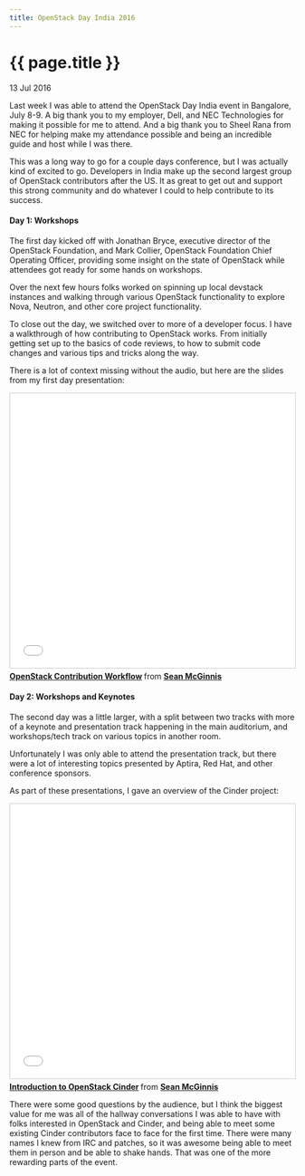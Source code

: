 ```yaml
---
title: OpenStack Day India 2016
---
```


{{ page.title }}
================

<p class="meta">13 Jul 2016</p>

Last week I was able to attend the OpenStack Day India event in Bangalore,
July 8-9. A big thank you to my employer, Dell, and NEC Technologies for making
it possible for me to attend. And a big thank you to Sheel Rana from NEC for
helping make my attendance possible and being an incredible guide and host
while I was there.

This was a long way to go for a couple days conference, but I was actually kind
of excited to go. Developers in India make up the second largest group of
OpenStack contributors after the US. It as great to get out and support this
strong community and do whatever I could to help contribute to its success.

#### Day 1: Workshops
The first day kicked off with Jonathan Bryce, executive director of the
OpenStack Foundation, and Mark Collier, OpenStack Foundation Chief Operating
Officer, providing some insight on the state of OpenStack while attendees got
ready for some hands on workshops.

Over the next few hours folks worked on spinning up local devstack instances
and walking through various OpenStack functionality to explore Nova, Neutron,
and other core project functionality.

To close out the day, we switched over to more of a developer focus. I have a
walkthrough of how contributing to OpenStack works. From initially getting set
up to the basics of code reviews, to how to submit code changes and various
tips and tricks along the way.

There is a lot of context missing without the audio, but here are the slides
from my first day presentation:

<iframe src="//www.slideshare.net/slideshow/embed_code/key/7kl0WGdoe2xuqs" width="595" height="485" frameborder="0" marginwidth="0" marginheight="0" scrolling="no" style="border:1px solid #CCC; border-width:1px; margin-bottom:5px; max-width: 100%;" allowfullscreen> </iframe> <div style="margin-bottom:5px"> <strong> <a href="//www.slideshare.net/stmcginnis/openstack-contribution-workflow" title="OpenStack Contribution Workflow" target="_blank">OpenStack Contribution Workflow</a> </strong> from <strong><a href="https://www.slideshare.net/stmcginnis" target="_blank">Sean McGinnis</a></strong> </div>

#### Day 2: Workshops and Keynotes
The second day was a little larger, with a split between two tracks with more
of a keynote and presentation track happening in the main auditorium, and
workshops/tech track on various topics in another room.

Unfortunately I was only able to attend the presentation track, but there were
a lot of interesting topics presented by Aptira, Red Hat, and other conference
sponsors.

As part of these presentations, I gave an overview of the Cinder project:

<iframe src="//www.slideshare.net/slideshow/embed_code/key/2oKOXhTVg5kmfc" width="595" height="485" frameborder="0" marginwidth="0" marginheight="0" scrolling="no" style="border:1px solid #CCC; border-width:1px; margin-bottom:5px; max-width: 100%;" allowfullscreen> </iframe> <div style="margin-bottom:5px"> <strong> <a href="//www.slideshare.net/stmcginnis/introduction-to-openstack-cinder" title="Introduction to OpenStack Cinder" target="_blank">Introduction to OpenStack Cinder</a> </strong> from <strong><a href="https://www.slideshare.net/stmcginnis" target="_blank">Sean McGinnis</a></strong> </div>

There were some good questions by the audience, but I think the biggest value
for me was all of the hallway conversations I was able to have with folks
interested in OpenStack and Cinder, and being able to meet some existing Cinder
contributors face to face for the first time. There were many names I knew from
IRC and patches, so it was awesome being able to meet them in person and be
able to shake hands. That was one of the more rewarding parts of the event.

